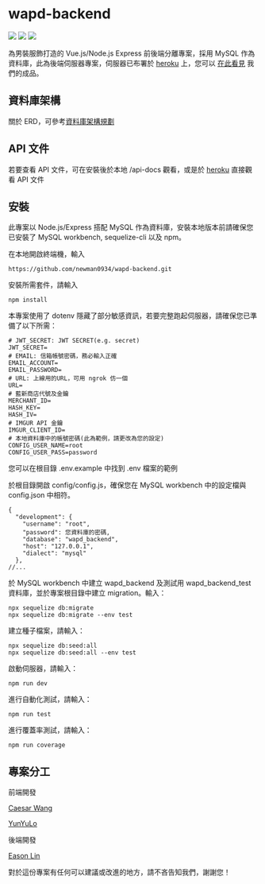 # wapd-backend

[![](https://coveralls.io/repos/github/EasonLin0716/wapd-backend/badge.svg)](https://travis-ci.org/EasonLin0716/wapd-backend) ![](https://heroku-badge.herokuapp.com/?app=t-wapd-backend&root=api-docs) ![](https://travis-ci.org/EasonLin0716/wapd-backend.svg?branch=master)

為男裝服飾打造的 Vue.js/Node.js Express 前後端分離專案，採用 MySQL 作為資料庫，此為後端伺服器專案，伺服器已布署於 [heroku](https://wapd-backend.herokuapp.com/api/) 上，您可以 [在此看見](https://newman0934.github.io/wapd-frontend/#/index) 我們的成品。

## 資料庫架構

關於 ERD，可參考[資料庫架構規劃](https://drive.google.com/file/d/1TCItglC5sX0VC8NGjZSR_zfzqQeeoraD/view)

## API 文件

若要查看 API 文件，可在安裝後於本地 /api-docs 觀看，或是於 [heroku](https://wapd-backend.herokuapp.com/api-docs/) 直接觀看 API 文件

## 安裝

此專案以 Node.js/Express 搭配 MySQL 作為資料庫，安裝本地版本前請確保您已安裝了 MySQL workbench, sequelize-cli 以及 npm。

在本地開啟終端機，輸入

```
https://github.com/newman0934/wapd-backend.git
```

安裝所需套件，請輸入

```
npm install
```

本專案使用了 dotenv 隱藏了部分敏感資訊，若要完整跑起伺服器，請確保您已準備了以下所需：

```
# JWT_SECRET: JWT SECRET(e.g. secret)
JWT_SECRET=
# EMAIL: 信箱帳號密碼，務必輸入正確
EMAIL_ACCOUNT=
EMAIL_PASSWORD=
# URL: 上線用的URL，可用 ngrok 仿一個
URL=
# 藍新商店代號及金鑰
MERCHANT_ID=
HASH_KEY=
HASH_IV=
# IMGUR API 金鑰
IMGUR_CLIENT_ID=
# 本地資料庫中的帳號密碼(此為範例，請更改為您的設定)
CONFIG_USER_NAME=root
CONFIG_USER_PASS=password
```

您可以在根目錄 .env.example 中找到 .env 檔案的範例

於根目錄開啟 config/config.js，確保您在 MySQL workbench 中的設定檔與 config.json 中相符。

```
{
  "development": {
    "username": "root",
    "password": 您資料庫的密碼,
    "database": "wapd_backend",
    "host": "127.0.0.1",
    "dialect": "mysql"
  },
//...
```

於 MySQL workbench 中建立 wapd_backend 及測試用 wapd_backend_test 資料庫，並於專案根目錄中建立 migration。輸入：

```
npx sequelize db:migrate
npx sequelize db:migrate --env test
```

建立種子檔案，請輸入：

```
npx sequelize db:seed:all
npx sequelize db:seed:all --env test
```

啟動伺服器，請輸入：

```
npm run dev
```

進行自動化測試，請輸入：

```
npm run test
```

進行覆蓋率測試，請輸入：

```
npm run coverage
```

## 專案分工

前端開發

[Caesar Wang](https://github.com/newman0934)

[YunYuLo](https://github.com/YunYuLo)

後端開發

[Eason Lin](https://github.com/EasonLin0716)

對於這份專案有任何可以建議或改進的地方，請不吝告知我們，謝謝您！
